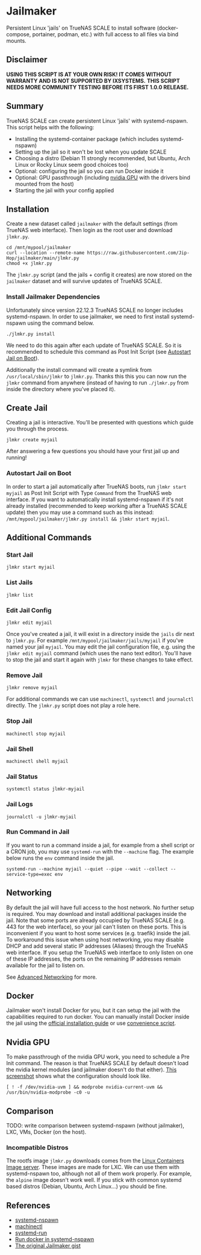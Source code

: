 # Jailmaker

Persistent Linux 'jails' on TrueNAS SCALE to install software (docker-compose, portainer, podman, etc.) with full access to all files via bind mounts.

## Disclaimer

**USING THIS SCRIPT IS AT YOUR OWN RISK! IT COMES WITHOUT WARRANTY AND IS NOT SUPPORTED BY IXSYSTEMS.**
**THIS SCRIPT NEEDS MORE COMMUNITY TESTING BEFORE ITS FIRST 1.0.0 RELEASE.**

## Summary

TrueNAS SCALE can create persistent Linux 'jails' with systemd-nspawn. This script helps with the following:

- Installing the systemd-container package (which includes systemd-nspawn)
- Setting up the jail so it won't be lost when you update SCALE
- Choosing a distro (Debian 11 strongly recommended, but Ubuntu, Arch Linux or Rocky Linux seem good choices too)
- Optional: configuring the jail so you can run Docker inside it
- Optional: GPU passthrough (including [nvidia GPU](README.md#nvidia-gpu) with the drivers bind mounted from the host)
- Starting the jail with your config applied

## Installation

Create a new dataset called `jailmaker` with the default settings (from TrueNAS web interface). Then login as the root user and download `jlmkr.py`.

```shell
cd /mnt/mypool/jailmaker
curl --location --remote-name https://raw.githubusercontent.com/Jip-Hop/jailmaker/main/jlmkr.py
chmod +x jlmkr.py
```

The `jlmkr.py` script (and the jails + config it creates) are now stored on the `jailmaker` dataset and will survive updates of TrueNAS SCALE.

### Install Jailmaker Dependencies

Unfortunately since version 22.12.3 TrueNAS SCALE no longer includes systemd-nspawn. In order to use jailmaker, we need to first install systemd-nspawn using the command below.

```shell
./jlmkr.py install
```

We need to do this again after each update of TrueNAS SCALE. So it is recommended to schedule this command as Post Init Script (see [Autostart Jail on Boot](#autostart-jail-on-boot)).

Additionally the install command will create a symlink from `/usr/local/sbin/jlmkr` to `jlmkr.py`. Thanks this this you can now run the `jlmkr` command from anywhere (instead of having to run `./jlmkr.py` from inside the directory where you've placed it).

## Create Jail

Creating a jail is interactive. You'll be presented with questions which guide you through the process.

```shell
jlmkr create myjail
```

After answering a few questions you should have your first jail up and running!

### Autostart Jail on Boot

In order to start a jail automatically after TrueNAS boots, run `jlmkr start myjail` as Post Init Script with Type `Command` from the TrueNAS web interface. If you want to automatically install systemd-nspawn if it's not already installed (recommended to keep working after a TrueNAS SCALE update) then you may use a command such as this instead: `/mnt/mypool/jailmaker/jlmkr.py install && jlmkr start myjail`.

## Additional Commands

### Start Jail

```shell
jlmkr start myjail
```

### List Jails

```shell
jlmkr list
```

### Edit Jail Config

```shell
jlmkr edit myjail
```

Once you've created a jail, it will exist in a directory inside the `jails` dir next to `jlmkr.py`. For example `/mnt/mypool/jailmaker/jails/myjail` if you've named your jail `myjail`. You may edit the jail configuration file, e.g. using the `jlmkr edit myjail` command (which uses the nano text editor). You'll have to stop the jail and start it again with `jlmkr` for these changes to take effect.

### Remove Jail

```shell
jlmkr remove myjail
```

For additional commands we can use `machinectl`, `systemctl` and `journalctl` directly. The `jlmkr.py` script does not play a role here.

### Stop Jail

```shell
machinectl stop myjail
```

### Jail Shell

```shell
machinectl shell myjail
```

### Jail Status

```shell
systemctl status jlmkr-myjail
```

### Jail Logs

```shell
journalctl -u jlmkr-myjail
```

### Run Command in Jail

If you want to run a command inside a jail, for example from a shell script or a CRON job, you may use `systemd-run` with the `--machine` flag. The example below runs the `env` command inside the jail.

```
systemd-run --machine myjail --quiet --pipe --wait --collect --service-type=exec env
```

## Networking

By default the jail will have full access to the host network. No further setup is required. You may download and install additional packages inside the jail. Note that some ports are already occupied by TrueNAS SCALE (e.g. 443 for the web interface), so your jail can't listen on these ports. This is inconvenient if you want to host some services (e.g. traefik) inside the jail. To workaround this issue when using host networking, you may disable DHCP and add several static IP addresses (Aliases) through the TrueNAS web interface. If you setup the TrueNAS web interface to only listen on one of these IP addresses, the ports on the remaining IP addresses remain available for the jail to listen on.

See [Advanced Networking](./NETWORKING.md) for more.

## Docker

Jailmaker won't install Docker for you, but it can setup the jail with the capabilities required to run docker. You can manually install Docker inside the jail using the [official installation guide](https://docs.docker.com/engine/install/#server) or use [convenience script](https://get.docker.com).

## Nvidia GPU

To make passthrough of the nvidia GPU work, you need to schedule a Pre Init command. The reason is that TrueNAS SCALE by default doesn't load the nvidia kernel modules (and jailmaker doesn't do that either). [This screenshot](https://user-images.githubusercontent.com/1704047/222915803-d6dd51b0-c4dd-4189-84be-a04d38cca0b3.png) shows what the configuration should look like.

```
[ ! -f /dev/nvidia-uvm ] && modprobe nvidia-current-uvm && /usr/bin/nvidia-modprobe -c0 -u
```

## Comparison

TODO: write comparison between systemd-nspawn (without jailmaker), LXC, VMs, Docker (on the host).

### Incompatible Distros

The rootfs image `jlmkr.py` downloads comes from the [Linux Containers Image server](https://images.linuxcontainers.org). These images are made for LXC. We can use them with systemd-nspawn too, although not all of them work properly. For example, the `alpine` image doesn't work well. If you stick with common systemd based distros (Debian, Ubuntu, Arch Linux...) you should be fine.

## References

- [systemd-nspawn](https://manpages.debian.org/bullseye/systemd-container/systemd-nspawn.1.en.html)
- [machinectl](https://manpages.debian.org/bullseye/systemd-container/machinectl.1.en.html)
- [systemd-run](https://manpages.debian.org/bullseye/systemd/systemd-run.1.en.html)
- [Run docker in systemd-nspawn](https://wiki.archlinux.org/title/systemd-nspawn#Run_docker_in_systemd-nspawn)
- [The original Jailmaker gist](https://gist.github.com/Jip-Hop/4704ba4aa87c99f342b2846ed7885a5d)
